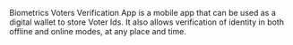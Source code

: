 Biometrics Voters Verification App is a mobile app that can be used as a digital wallet to store Voter Ids. It also allows verification of identity in both offline and online modes, at any place and time.

